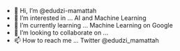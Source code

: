 - 👋 Hi, I’m @edudzi-mamattah
- 👀 I’m interested in ... AI and Machine Learning
- 🌱 I’m currently learning ... Machine Learning on Google
- 💞️ I’m looking to collaborate on ...
- 📫 How to reach me ... Twitter @edudzi_mamattah

<!---
edudzi-mamattah/edudzi-mamattah is a ✨ special ✨ repository because its `README.md` (this file) appears on your GitHub profile.
You can click the Preview link to take a look at your changes.
--->
